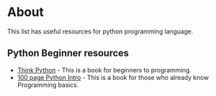 # About

This list has useful resources for python programming language.

## Python Beginner resources

* [Think Python](https://greenteapress.com/wp/think-python-2e/) - This is a book for beginners to programming.
* [100 page Python Intro](https://learnbyexample.github.io/100_page_python_intro/) - This is a book for those who already know Programming basics.
